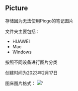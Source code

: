 ## Picture

存储因为无法使用Picgo的笔记图片

文件夹主要包括：

- HUAWEI
- Mac
- Windows

按照不同设备进行图片分类

创建时间为2023年2月17日

图床图片格式：
![](https://raw.githubusercontent.com/wenshangshang/Picture/master/Mac/xx.xx)'
